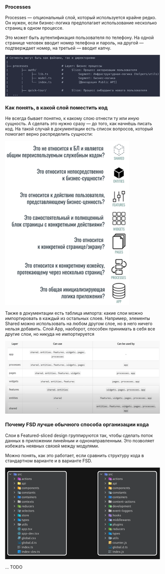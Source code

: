 ### Processes

Processes — опциональный слой, который используется крайне редко. Он нужен, если бизнес-логика предполагает использование несколько страниц в одном процессе.

Это может быть аутентификация пользователя по телефону. На одной странице человек вводит номер телефона и пароль, на другой — подтверждает номер, на третьей — вводит капчу.

![Proseecces](./assets/1_prosseces_example.png)

### Как понять, в какой слой поместить код

Не всегда бывает понятно, к какому слою отнести ту или иную сущность. А сделать это нужно сразу — до того, как начнёшь писать код. На такой случай в документации есть список вопросов, который помогает верно распределить сущности:

![Proseecces](./assets/derively_undestand.png)

Также в документации есть таблица импорта: какие слои можно импортировать в каждый из остальных слоев. Например, элементы Shared можно использовать на любом другом слое, но в него ничего нельзя добавить. Слой App, наоборот, способен принимать в себя все другие слои, но никуда не импортируется

![Proseecces](./assets/data_flow.png)

### Почему FSD лучше обычного способа организации кода

Слои в Featured-sliced design группируются так, чтобы сделать поток данных в приложении линейным и однонаправленным. Это позволяет избежать неявных связей между модулями.

Можно понять, как это работает, если сравнить структуру кода в стандартном варианте и в варианте FSD.

![Proseecces](./assets/classic_structure.png)

... TODO


